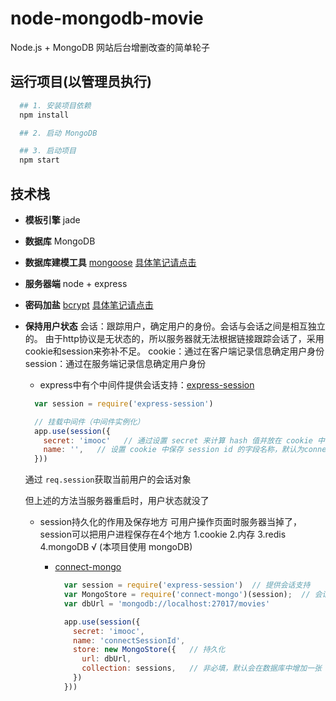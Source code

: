 # node-mongodb-movie

Node.js + MongoDB 网站后台增删改查的简单轮子

## 运行项目(以管理员执行)

```bash
  ## 1. 安装项目依赖
  npm install

  ## 2. 启动 MongoDB

  ## 3. 启动项目
  npm start
```

## 技术栈

- **模板引擎**  jade

- **数据库**  MongoDB

- **数据库建模工具** [mongoose](https://mongoosejs.com/docs/api.htm)
  [具体笔记请点击](./docs/mongoose.md)

- **服务器端**  node + express

- **密码加盐** [bcrypt](https://github.com/kelektiv/node.bcrypt.js)
  [具体笔记请点击](./docs/bcrypt.md)

- **保持用户状态**
  会话：跟踪用户，确定用户的身份。会话与会话之间是相互独立的。
  由于http协议是无状态的，所以服务器就无法根据链接跟踪会话了，采用cookie和session来弥补不足。
  cookie：通过在客户端记录信息确定用户身份
  session：通过在服务端记录信息确定用户身份

  - express中有个中间件提供会话支持：[express-session](https://github.com/expressjs/session)

  ```js
    var session = require('express-session')

    // 挂载中间件（中间件实例化）
    app.use(session({
      secret: 'imooc'   // 通过设置 secret 来计算 hash 值并放在 cookie 中，防止cookie被篡改
      name: '',   // 设置 cookie 中保存 session id 的字段名称，默认为connect.sid
    }))
  ```

  通过 `req.session`获取当前用户的会话对象

  但上述的方法当服务器重启时，用户状态就没了


  - session持久化的作用及保存地方
    可用户操作页面时服务器当掉了，session可以把用户进程保存在4个地方
    1.cookie
    2.内存
    3.redis
    4.mongoDB  √ (本项目使用 mongoDB)

    - [connect-mongo](https://github.com/jdesboeufs/connect-mongo)
      ```js
        var session = require('express-session')  // 提供会话支持
        var MongoStore = require('connect-mongo')(session);  // 会话持久化
        var dbUrl = 'mongodb://localhost:27017/movies'

        app.use(session({
          secret: 'imooc',
          name: 'connectSessionId',
          store: new MongoStore({   // 持久化
            url: dbUrl,
            collection: sessions,   // 非必填，默认会在数据库中增加一张 sessions 的表
          })
        }))

      ```


